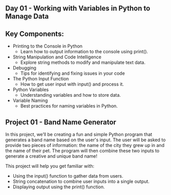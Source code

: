 ## Day 01 - Working with Variables in Python to Manage Data

## Key Components: 
- Printing to the Console in Python
    - Learn how to output information to the console using print().
- String Manipulation and Code Intelligence
  - Explore string methods to modify and manipulate text data.
- Debugging
  - Tips for identifying and fixing issues in your code
- The Python Input Function
  - How to get user input with input() and process it.
- Python Variables
  - Understanding variables and how to store data.
- Variable Naming
  - Best practices for naming variables in Python.

## Project 01 - Band Name Generator
In this project, we’ll be creating a fun and simple Python program that generates a band name based on the user's input. The user will be asked to provide two pieces of information: the name of the city they grew up in and the name of their pet. The program will then combine these two inputs to generate a creative and unique band name!

This project will help you get familiar with:
- Using the input() function to gather data from users.
- String concatenation to combine user inputs into a single output.
- Displaying output using the print() function.

